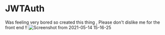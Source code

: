 # JWTAuth
Was feeling very bored so created this thing , Please don't dislike me for the front end !!
![Screenshot from 2021-05-14 15-16-25](https://user-images.githubusercontent.com/70375457/118253296-63c0bf80-b4c7-11eb-9c30-a9edc3f7f7f3.png)

